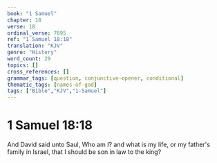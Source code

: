 ```yaml
---
book: "1 Samuel"
chapter: 18
verse: 18
ordinal_verse: 7695
ref: "1 Samuel 18:18"
translation: "KJV"
genre: "History"
word_count: 29
topics: []
cross_references: []
grammar_tags: [question, conjunctive-opener, conditional]
thematic_tags: [names-of-god]
tags: ["Bible","KJV","1-Samuel"]
---
```


# 1 Samuel 18:18

And David said unto Saul, Who am I? and what is my life, or my father's family in Israel, that I should be son in law to the king?
